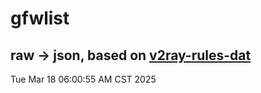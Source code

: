 # gfwlist
## raw -> json, based on [v2ray-rules-dat](https://github.com/Loyalsoldier/v2ray-rules-dat)
Tue Mar 18 06:00:55 AM CST 2025

